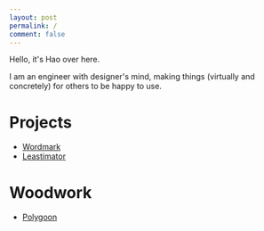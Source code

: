 ```yaml
---
layout: post
permalink: /
comment: false
---
```


Hello, it's Hao over here.

I am an engineer with designer's mind, making things (virtually and concretely) for others to be happy to use.

# Projects

- [Wordmark](https://wordmarkapp.com)
- [Leastimator](/leastimator)

# Woodwork

- [Polygoon](https://www.etsy.com/shop/Polygoon)